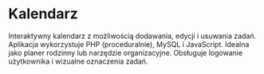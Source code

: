# Kalendarz
Interaktywny kalendarz z możliwością dodawania, edycji i usuwania zadań. Aplikacja wykorzystuje PHP (proceduralnie), MySQL i JavaScript. Idealna jako planer rodzinny lub narzędzie organizacyjne. Obsługuje logowanie użytkownika i wizualne oznaczenia zadań.
